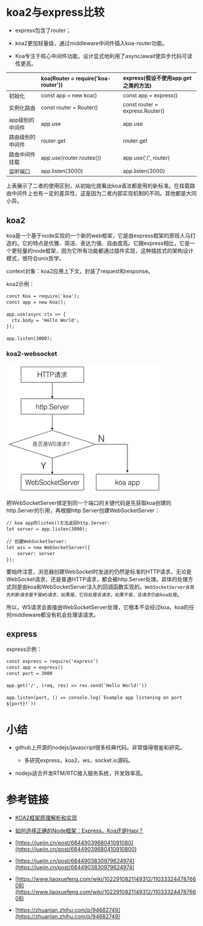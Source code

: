 # koa2与express比较

* express包含了router；

* koa2更加轻量级，通过middleware中间件插入koa-router功能。

* Koa专注于核心中间件功能，设计显式地利用了async/await使异步代码可读性更高。

|        |   koa(Router = require('koa-router'))  |  express(假设不使用app.get之类的方法) |
| :---------- | :------ | :------ |
| 初始化      | const app = new koa() | const app = express() |
| 实例化路由   | const router = Router() | const router = express.Router() |
| app级别的中间件   | app.use | app.use |
| 路由级别的中间件   | router.get | router.get |
| 路由中间件挂载   | app.use(router.routes()) | app.use('/', router) |
| 监听端口   | app.listen(3000) | app.listen(3000) |

上表展示了二者的使用区别，从初始化就看出koa语法都是用的新标准。在挂载路由中间件上也有一定的差异性，这是因为二者内部实现机制的不同。其他都是大同小异。

## koa2
koa是一个基于node实现的一个新的web框架，它是由express框架的原班人马打造的。它的特点是优雅、简洁、表达力强、自由度高。它跟express相比，它是一个更轻量的node框架，因为它所有功能都通过插件实现，这种插拔式的架构设计模式，很符合unix哲学。


context对象：koa2应用上下文，封装了request和response。


koa2示例：
```
const Koa = require('koa');
const app = new Koa();

app.use(async ctx => {
  ctx.body = 'Hello World';
});

app.listen(3000);
```
### koa2-websocket

![koa2-websocket逻辑流程](/img/js/koa2-websocket.png)

把WebSocketServer绑定到同一个端口的关键代码是先获取koa创建的http.Server的引用，再根据http.Server创建WebSocketServer：

```
// koa app的listen()方法返回http.Server:
let server = app.listen(3000);

// 创建WebSocketServer:
let wss = new WebSocketServer({
    server: server
});
```

要始终注意，浏览器创建WebSocket时发送的仍然是标准的HTTP请求。无论是WebSocket请求，还是普通HTTP请求，都会被http.Server处理。具体的处理方式则是由koa和WebSocketServer注入的回调函数实现的。`WebSocketServer会首先判断请求是不是WS请求，如果是，它将处理该请求，如果不是，该请求仍由koa处理`。

所以，WS请求会直接由WebSocketServer处理，它根本不会经过koa，koa的任何middleware都没有机会处理该请求。


## express

express示例：
```
const express = require('express')
const app = express()
const port = 3000

app.get('/', (req, res) => res.send('Hello World!'))

app.listen(port, () => console.log(`Example app listening on port ${port}!`))
```

# 小结

* github上开源的nodejs/javascript很多经典代码。非常值得借鉴和研究。
  * 多研究express，koa2，ws，socket.io源码。

* nodejs适合开发RTM/RTC接入服务系统，开发效率高。

# 参考链接

- [KOA2框架原理解析和实现](https://juejin.cn/post/6844903709592256525)

- [如何选择正确的Node框架：Express，Koa还是Hapi？](https://blog.fundebug.com/2019/05/10/express-koa-hapi/)

- [https://juejin.cn/post/6844903968041091080](https://juejin.cn/post/68449039680410910800)

- [https://juejin.cn/post/6844903830979624974](https://juejin.cn/post/6844903830979624974)

- [https://www.liaoxuefeng.com/wiki/1022910821149312/1103332447876608](https://www.liaoxuefeng.com/wiki/1022910821149312/1103332447876608)

- [https://zhuanlan.zhihu.com/p/94682749](https://zhuanlan.zhihu.com/p/94682749)